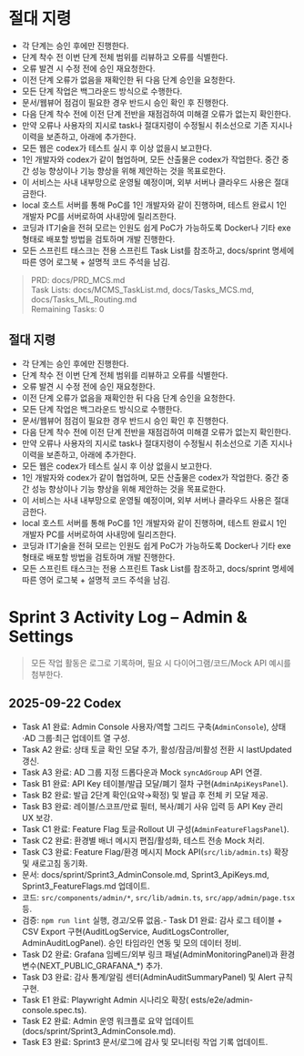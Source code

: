 # 절대 지령
- 각 단계는 승인 후에만 진행한다.
- 단계 착수 전 이번 단계 전체 범위를 리뷰하고 오류를 식별한다.
- 오류 발견 시 수정 전에 승인 재요청한다.
- 이전 단계 오류가 없음을 재확인한 뒤 다음 단계 승인을 요청한다.
- 모든 단계 작업은 백그라운드 방식으로 수행한다.
- 문서/웹뷰어 점검이 필요한 경우 반드시 승인 확인 후 진행한다.
- 다음 단계 착수 전에 이전 단계 전반을 재점검하여 미해결 오류가 없는지 확인한다.
- 만약 오류나 사용자의 지시로 task나 절대지령이 수정될시 취소선으로 기존 지시나 이력을 보존하고, 아래에 추가한다.
- 모든 웹은 codex가 테스트 실시 후 이상 없을시 보고한다.
- 1인 개발자와 codex가 같이 협업하며, 모든 산출물은 codex가 작업한다. 중간 중간 성능 향상이나 기능 향상을 위해 제안하는 것을 목표로한다.
- 이 서비스는 사내 내부망으로 운영될 예정이며, 외부 서버나 클라우드 사용은 절대 금한다.
- local 호스트 서버를 통해 PoC를 1인 개발자와 같이 진행하며, 테스트 완료시 1인 개발자 PC를 서버로하여 사내망에 릴리즈한다.
- 코딩과 IT기술을 전혀 모르는 인원도 쉽게 PoC가 가능하도록 Docker나 기타 exe 형태로 배포할 방법을 검토하며 개발 진행한다.
- 모든 스프린트 태스크는 전용 스프린트 Task List를 참조하고, docs/sprint 명세에 따른 영어 로그북 + 설명적 코드 주석을 남김.

> PRD: docs/PRD_MCS.md  
> Task Lists: docs/MCMS_TaskList.md, docs/Tasks_MCS.md, docs/Tasks_ML_Routing.md  
> Remaining Tasks: 0

## 절대 지령
- 각 단계는 승인 후에만 진행한다.
- 단계 착수 전 이번 단계 전체 범위를 리뷰하고 오류를 식별한다.
- 오류 발견 시 수정 전에 승인 재요청한다.
- 이전 단계 오류가 없음을 재확인한 뒤 다음 단계 승인을 요청한다.
- 모든 단계 작업은 백그라운드 방식으로 수행한다.
- 문서/웹뷰어 점검이 필요한 경우 반드시 승인 확인 후 진행한다.
- 다음 단계 착수 전에 이전 단계 전반을 재점검하여 미해결 오류가 없는지 확인한다.
- 만약 오류나 사용자의 지시로 task나 절대지령이 수정될시 취소선으로 기존 지시나 이력을 보존하고, 아래에 추가한다.
- 모든 웹은 codex가 테스트 실시 후 이상 없을시 보고한다.
- 1인 개발자와 codex가 같이 협업하며, 모든 산출물은 codex가 작업한다. 중간 중간 성능 향상이나 기능 향상을 위해 제안하는 것을 목표로한다.
- 이 서비스는 사내 내부망으로 운영될 예정이며, 외부 서버나 클라우드 사용은 절대 금한다.
- local 호스트 서버를 통해 PoC를 1인 개발자와 같이 진행하며, 테스트 완료시 1인 개발자 PC를 서버로하여 사내망에 릴리즈한다.
- 코딩과 IT기술을 전혀 모르는 인원도 쉽게 PoC가 가능하도록 Docker나 기타 exe 형태로 배포할 방법을 검토하며 개발 진행한다.
- 모든 스프린트 태스크는 전용 스프린트 Task List를 참조하고, docs/sprint 명세에 따른 영어 로그북 + 설명적 코드 주석을 남김.
# Sprint 3 Activity Log – Admin & Settings

> 모든 작업 활동은 로그로 기록하며, 필요 시 다이어그램/코드/Mock API 예시를 첨부한다.

## 2025-09-22 Codex
- Task A1 완료: Admin Console 사용자/역할 그리드 구축(`AdminConsole`), 상태·AD 그룹·최근 업데이트 열 구성.
- Task A2 완료: 상태 토글 확인 모달 추가, 활성/잠금/비활성 전환 시 lastUpdated 갱신.
- Task A3 완료: AD 그룹 지정 드롭다운과 Mock `syncAdGroup` API 연결.
- Task B1 완료: API Key 테이블/발급 모달/폐기 절차 구현(`AdminApiKeysPanel`).
- Task B2 완료: 발급 2단계 확인(요약→확정) 및 발급 후 전체 키 모달 제공.
- Task B3 완료: 레이블/스코프/만료 필터, 복사/폐기 사유 입력 등 API Key 관리 UX 보강.
- Task C1 완료: Feature Flag 토글·Rollout UI 구성(`AdminFeatureFlagsPanel`).
- Task C2 완료: 환경별 배너 메시지 편집/활성화, 테스트 전송 Mock 처리.
- Task C3 완료: Feature Flag/환경 메시지 Mock API(`src/lib/admin.ts`) 확장 및 새로고침 동기화.
- 문서: docs/sprint/Sprint3_AdminConsole.md, Sprint3_ApiKeys.md, Sprint3_FeatureFlags.md 업데이트.
- 코드: `src/components/admin/*`, `src/lib/admin.ts`, `src/app/admin/page.tsx` 등.
- 검증: `npm run lint` 실행, 경고/오류 없음.- Task D1 완료: 감사 로그 테이블 + CSV Export 구현(AuditLogService, AuditLogsController, AdminAuditLogPanel). 승인 타임라인 연동 및 모의 데이터 정비.
- Task D2 완료: Grafana 임베드/외부 링크 패널(AdminMonitoringPanel)과 환경 변수(NEXT_PUBLIC_GRAFANA_*) 추가.
- Task D3 완료: 감사 통계/알림 센터(AdminAuditSummaryPanel) 및 Alert 규칙 구현.
- Task E1 완료: Playwright Admin 시나리오 확장(	ests/e2e/admin-console.spec.ts).
- Task E2 완료: Admin 운영 워크플로 요약 업데이트(docs/sprint/Sprint3_AdminConsole.md).
- Task E3 완료: Sprint3 문서/로그에 감사 및 모니터링 작업 기록 업데이트.

